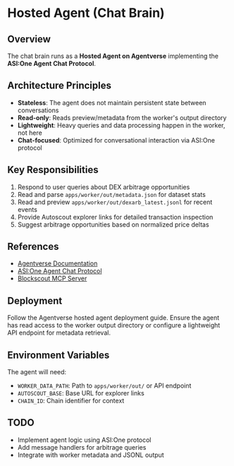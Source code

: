 # Hosted Agent (Chat Brain)

## Overview

The chat brain runs as a **Hosted Agent on Agentverse** implementing the **ASI:One Agent Chat Protocol**.

## Architecture Principles

- **Stateless**: The agent does not maintain persistent state between conversations
- **Read-only**: Reads preview/metadata from the worker's output directory
- **Lightweight**: Heavy queries and data processing happen in the worker, not here
- **Chat-focused**: Optimized for conversational interaction via ASI:One protocol

## Key Responsibilities

1. Respond to user queries about DEX arbitrage opportunities
2. Read and parse `apps/worker/out/metadata.json` for dataset stats
3. Read and preview `apps/worker/out/dexarb_latest.jsonl` for recent events
4. Provide Autoscout explorer links for detailed transaction inspection
5. Suggest arbitrage opportunities based on normalized price deltas

## References

- [Agentverse Documentation](https://docs.agentverse.ai/documentation/getting-started/overview)
- [ASI:One Agent Chat Protocol](https://docs.asi1.ai/documentation/tutorials/agent-chat-protocol)
- [Blockscout MCP Server](https://docs.blockscout.com/devs/mcp-server)

## Deployment

Follow the Agentverse hosted agent deployment guide. Ensure the agent has read access to the worker output directory or configure a lightweight API endpoint for metadata retrieval.

## Environment Variables

The agent will need:
- `WORKER_DATA_PATH`: Path to `apps/worker/out/` or API endpoint
- `AUTOSCOUT_BASE`: Base URL for explorer links
- `CHAIN_ID`: Chain identifier for context

## TODO

- Implement agent logic using ASI:One protocol
- Add message handlers for arbitrage queries
- Integrate with worker metadata and JSONL output
